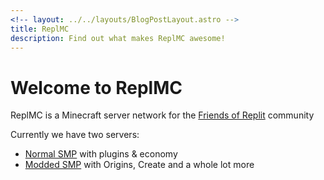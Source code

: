 ```yaml
---
<!-- layout: ../../layouts/BlogPostLayout.astro -->
title: ReplMC
description: Find out what makes ReplMC awesome!
---
```


# Welcome to ReplMC

ReplMC is a Minecraft server network for the [Friends of Replit](https://discord.gg/friendsofreplit) community

Currently we have two servers:
- [Normal SMP](/smp) with plugins & economy
- [Modded SMP](/modded) with Origins, Create and a whole lot more